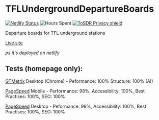 ﻿# TFLUndergroundDepartureBoards
[![Netlify Status](https://api.netlify.com/api/v1/badges/50cec1ab-9594-4ab3-a4ef-97812f5371bc/deploy-status)](https://app.netlify.com/sites/tflundergrounddepartures/deploys) ![Hours Spent](https://img.shields.io/badge/Hours%20spent%20coding-3-brightgreen) [![ToSDR Privacy shield](https://shields.tosdr.org/en_7734.svg)](https://tosdr.org/en/service/7734)

Departure boards for TFL underground stations

[Live site](https://tfldepartures.deveroonie.uk/)

*ps it's deployed on netlify*

## Tests (homepage only):
[GTMetrix](https://gtmetrix.com/) Desktop (Chrome) - Peformance: 100% Structure: 100% (A!)

[PageSpeed](https://pagespeed.web.dev) Mobile - Performance: 98%, Accessibility: 100%, Best Practises: 100%, SEO: 100%

[PageSpeed](https://pagespeed.web.dev) Desktop - Peformance: 99%, Accessibility: 100%, Best Practises: 100%, SEO: 100%
